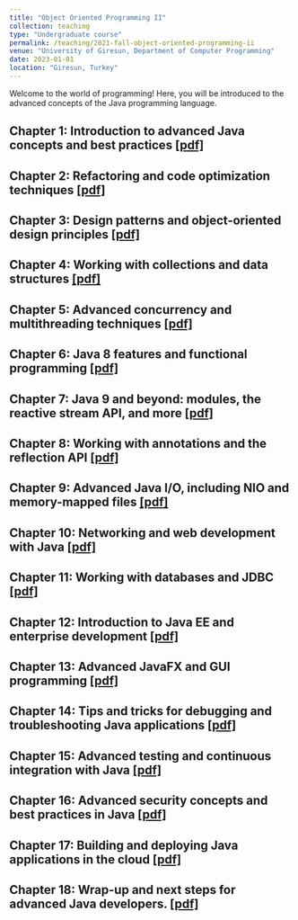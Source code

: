 ```yaml
---
title: "Object Oriented Programming II"
collection: teaching
type: "Undergraduate course"
permalink: /teaching/2021-fall-object-oriented-programming-ii
venue: "University of Giresun, Department of Computer Programming"
date: 2023-01-01
location: "Giresun, Turkey"
---
```


Welcome to the world of programming! Here, you will be introduced to the advanced concepts of the Java programming language. 

Chapter 1: Introduction to advanced Java concepts and best practices <a href="http://sercankulcu.github.io/assets/teaching/javaII/1_Introduction.pdf">[pdf]</a>
-----

Chapter 2: Refactoring and code optimization techniques <a href="http://sercankulcu.github.io/assets/teaching/javaII/2_Refactoring.pdf">[pdf]</a>
-----

Chapter 3: Design patterns and object-oriented design principles <a href="http://sercankulcu.github.io/assets/teaching/javaII/3_Design.pdf">[pdf]</a>
-----

Chapter 4: Working with collections and data structures <a href="http://sercankulcu.github.io/assets/teaching/javaII/4_Collections.pdf">[pdf]</a>
-----

Chapter 5: Advanced concurrency and multithreading techniques <a href="http://sercankulcu.github.io/assets/teaching/javaII/5_Concurrency.pdf">[pdf]</a>
-----

Chapter 6: Java 8 features and functional programming <a href="http://sercankulcu.github.io/assets/teaching/javaII/6_Java_8.pdf">[pdf]</a>
-----

Chapter 7: Java 9 and beyond: modules, the reactive stream API, and more <a href="http://sercankulcu.github.io/assets/teaching/javaII/7_Java_9.pdf">[pdf]</a>
-----

Chapter 8: Working with annotations and the reflection API <a href="http://sercankulcu.github.io/assets/teaching/javaII/8_Annotations.pdf">[pdf]</a>
-----

Chapter 9: Advanced Java I/O, including NIO and memory-mapped files <a href="http://sercankulcu.github.io/assets/teaching/javaII/9_JavaIO.pdf">[pdf]</a>
-----

Chapter 10: Networking and web development with Java <a href="http://sercankulcu.github.io/assets/teaching/javaII/10_Networking.pdf">[pdf]</a>
-----

Chapter 11: Working with databases and JDBC <a href="http://sercankulcu.github.io/assets/teaching/javaII/11_Databases.pdf">[pdf]</a>
-----

Chapter 12: Introduction to Java EE and enterprise development <a href="http://sercankulcu.github.io/assets/teaching/javaII/12_JavaEE.pdf">[pdf]</a>
-----

Chapter 13: Advanced JavaFX and GUI programming <a href="http://sercankulcu.github.io/assets/teaching/javaII/13_JavaFX.pdf">[pdf]</a>
-----

Chapter 14: Tips and tricks for debugging and troubleshooting Java applications <a href="http://sercankulcu.github.io/assets/teaching/javaII/14_Debugging.pdf">[pdf]</a>
-----

Chapter 15: Advanced testing and continuous integration with Java <a href="http://sercankulcu.github.io/assets/teaching/javaII/15_Testing.pdf">[pdf]</a>
-----

Chapter 16: Advanced security concepts and best practices in Java <a href="http://sercankulcu.github.io/assets/teaching/javaII/16_Security.pdf">[pdf]</a>
-----

Chapter 17: Building and deploying Java applications in the cloud <a href="http://sercankulcu.github.io/assets/teaching/javaII/17_Cloud.pdf">[pdf]</a>
-----

Chapter 18: Wrap-up and next steps for advanced Java developers. <a href="http://sercankulcu.github.io/assets/teaching/javaII/18_Next.pdf">[pdf]</a>
-----

